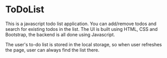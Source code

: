 # ToDoList
This is a javascript todo list application. 
You can add/remove todos and search for existing todos in the list.
The UI is built using HTML, CSS and Bootstrap, the backend is all done using Javascript.

The user's to-do list is stored in the local storage, so when user refreshes the page, user can always find the list there.




